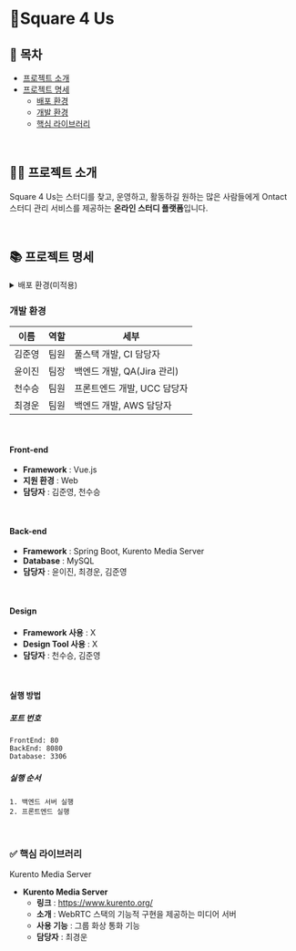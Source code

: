 # 📑Square 4 Us

## 📎 목차

- [프로젝트 소개](#프로젝트-소개)   
- [프로젝트 명세](#프로젝트-명세)
  - [배포 환경](#배포-환경)
  - [개발 환경](#개발-환경)
  - [핵심 라이브러리](#핵심-라이브러리)
<br>

## 👩‍💻 프로젝트 소개
Square 4 Us는 스터디를 찾고, 운영하고, 활동하길 원하는 많은 사람들에게 Ontact 스터디 관리 서비스를 제공하는 **온라인 스터디 플랫폼**입니다.

<br>

## 📚 프로젝트 명세
<details> 
<summary>배포 환경(미적용)</summary>

- __URL__ : 
- __배포 여부__ : X
- __접속 가능__ : 수정 중
- __HTTPS 적용__ : O
- __PORT__ : 
<br>
</details>

### 개발 환경

|이름|역할|세부|
|----|----|----|
|김준영|팀원|풀스택 개발, CI 담당자|
|윤이진|팀장|백엔드 개발, QA(Jira 관리)|
|천수승|팀원|프론트엔드 개발, UCC 담당자|
|최경운|팀원|백엔드 개발, AWS 담당자|
<br>

#### Front-end
- __Framework__ : Vue.js
- __지원 환경__ : Web
- __담당자__ : 김준영, 천수승
<br>

#### Back-end
- __Framework__ : Spring Boot, Kurento Media Server
- __Database__ : MySQL
- __담당자__ : 윤이진, 최경운, 김준영
<br>

#### Design
- __Framework 사용__ : X
- __Design Tool 사용__ : X
- __담당자__ : 천수승, 김준영
<br>

#### 실행 방법

##### 포트 번호
    FrontEnd: 80
    BackEnd: 8080
    Database: 3306

##### 실행 순서
    1. 백엔드 서버 실행
    2. 프론트엔드 실행
<br>

### ✅ 핵심 라이브러리
Kurento Media Server

- __Kurento Media Server__
  - __링크__ : https://www.kurento.org/
  - __소개__ : WebRTC 스택의 기능적 구현을 제공하는 미디어 서버
  - __사용 기능__ : 그룹 화상 통화 기능
  - __담당자__ : 최경운